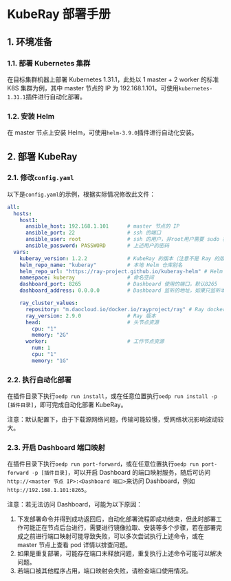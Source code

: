 # KubeRay 部署手册

## 1. 环境准备

### 1.1. 部署 Kubernetes 集群

在目标集群机器上部署 Kubernetes 1.31.1，此处以 1 master + 2 worker 的标准 K8S 集群为例，其中 master 节点的 IP 为 192.168.1.101。可使用`kubernetes-1.31.1`插件进行自动化部署。

### 1.2. 安装 Helm

在 master 节点上安装 Helm，可使用`helm-3.9.0`插件进行自动化安装。

## 2. 部署 KubeRay

### 2.1. 修改`config.yaml`

以下是`config.yaml`的示例，根据实际情况修改此文件：

```yaml
all:
  hosts:
    host1:
      ansible_host: 192.168.1.101      # master 节点的 IP
      ansible_port: 22                 # ssh 的端口
      ansible_user: root               # ssh 的用户，非root用户需要 sudo 权限
      ansible_password: PASSWORD       # 上述用户的密码
  vars:
    kuberay_version: 1.2.2             # KubeRay 的版本（注意不是 Ray 的版本）
    helm_repo_name: "kuberay"          # 本地 Helm 仓库别名
    helm_repo_url: "https://ray-project.github.io/kuberay-helm" # Helm 仓库 url
    namespace: kuberay                 # 命名空间
    dashboard_port: 8265               # Dashboard 使用的端口，默认8265
    dashboard_address: 0.0.0.0         # Dashboard 监听的地址，如果只监听本机可改为 localhost

    ray_cluster_values:
      repository: "m.daocloud.io/docker.io/rayproject/ray" # Ray docker 镜像 url
      ray_version: 2.9.0               # Ray 版本
      head:                            # 头节点资源
        cpu: "1"
        memory: "2G"
      worker:                          # 工作节点资源
        num: 1
        cpu: "1"
        memory: "1G"

```

### 2.2. 执行自动化部署

在插件目录下执行`oedp run install`，或在任意位置执行`oedp run install -p [插件目录]`，即可完成自动化部署 KubeRay。

注意：默认配置下，由于下载源网络问题，传输可能较慢，受网络状况影响波动较大。

### 2.3. 开启 Dashboard 端口映射

在插件目录下执行`oedp run port-forward`，或在任意位置执行`oedp run port-forward -p [插件目录]`，可以开启 Dashboard 的端口映射服务，随后可访问`http://<master 节点 IP>:<Dashboard 端口>`来访问 Dashboard，例如`http://192.168.1.101:8265`。

注意：若无法访问 Dashboard，可能为以下原因：
1. 下发部署命令并得到成功返回后，自动化部署流程即成功结束，但此时部署工作可能正在节点后台进行，需要进行镜像拉取、安装等多个步骤，若在部署完成之前进行端口映射可能导致失败，可以多次尝试执行上述命令，或在 master 节点上查看 pod 详情以排查问题。
2. 如果是重复部署，可能存在端口未释放问题，重复执行上述命令可能可以解决问题。
3. 若端口被其他程序占用，端口映射会失败，请检查端口使用情况。
